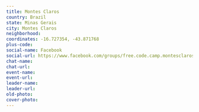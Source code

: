 ```yaml
---
title: Montes Claros
country: Brazil
state: Minas Gerais
city: Montes Claros
neighborhood: 
coordinates: -16.727354, -43.871768
plus-code:
social-name: Facebook
social-url: https://www.facebook.com/groups/free.code.camp.montesclaros
chat-name:
chat-url:
event-name:
event-url:
leader-name:
leader-url:
old-photo: 
cover-photo:
---
```

